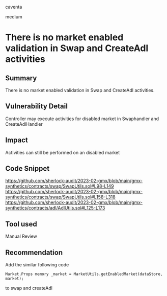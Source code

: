 caventa

medium

# There is no market enabled validation in Swap and CreateAdl activities

## Summary
There is no market enabled validation in Swap and CreateAdl activities.

## Vulnerability Detail
Controller may execute activities  for disabled market in Swaphandler and CreateAdlHandler

## Impact
Activities can still be performed on an disabled market

## Code Snippet
https://github.com/sherlock-audit/2023-02-gmx/blob/main/gmx-synthetics/contracts/swap/SwapUtils.sol#L98-L149
https://github.com/sherlock-audit/2023-02-gmx/blob/main/gmx-synthetics/contracts/swap/SwapUtils.sol#L158-L318
https://github.com/sherlock-audit/2023-02-gmx/blob/main/gmx-synthetics/contracts/adl/AdlUtils.sol#L125-L173

## Tool used
Manual Review

## Recommendation
Add the similar following code

```solidity
Market.Props memory _market = MarketUtils.getEnabledMarket(dataStore, market);
```

to swap and createAdl
